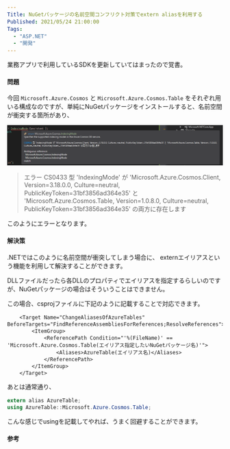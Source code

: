 ```yaml
---
Title: NuGetパッケージの名前空間コンフリクト対策でextern aliasを利用する
Published: 2021/05/24 21:00:00
Tags:
  - "ASP.NET"
  - "開発"
---
```

業務アプリで利用しているSDKを更新していてはまったので覚書。

#### 問題
今回 `Microsoft.Azure.Cosmos` と `Microsoft.Azure.Cosmos.Table` をそれぞれ用いる構成なのですが、単純にNuGetパッケージをインストールすると、名前空間が衝突する箇所があり、

![](20210524121125.png) 

> エラー	CS0433	型 'IndexingMode' が 'Microsoft.Azure.Cosmos.Client, Version=3.18.0.0, Culture=neutral, PublicKeyToken=31bf3856ad364e35' と 'Microsoft.Azure.Cosmos.Table, Version=1.0.8.0, Culture=neutral, PublicKeyToken=31bf3856ad364e35' の両方に存在します

このようにエラーとなります。

#### 解決策
.NETではこのように名前空間が衝突してしまう場合に、 externエイリアスという機能を利用して解決することができます。  

<?# OEmbed "https://docs.microsoft.com/ja-jp/dotnet/csharp/language-reference/keywords/extern-alias" /?>

<?# OEmbed "https://rksoftware.hatenablog.com/entry/2021/01/28/194508" /?>

DLLファイルだったら各DLLのプロパティでエイリアスを指定するらしいのですが、NuGetパッケージの場合はそういうことはできません。  

この場合、csprojファイルに下記のように記載することで対応できます。  

```csproj
	<Target Name="ChangeAliasesOfAzureTables" BeforeTargets="FindReferenceAssembliesForReferences;ResolveReferences">
		<ItemGroup>
			<ReferencePath Condition="'%(FileName)' == 'Microsoft.Azure.Cosmos.Table(エイリアス指定したいNuGetパッケージ名)'">
				<Aliases>AzureTable(エイリアス名)</Aliases>
			</ReferencePath>
		</ItemGroup>
	</Target>
```

あとは通常通り、
```csharp
extern alias AzureTable;
using AzureTable::Microsoft.Azure.Cosmos.Table;
```

こんな感じでusingを記載してやれば、うまく回避することができます。


#### 参考

<?# OEmbed "https://stackoverflow.com/questions/33460667/how-to-use-extern-alias-with-nuget" /?>

